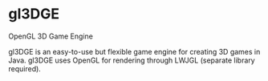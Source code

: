 # gl3DGE
OpenGL 3D Game Engine

gl3DGE is an easy-to-use but flexible game engine for creating 3D games in Java.
gl3DGE uses OpenGL for rendering through LWJGL (separate library required).
